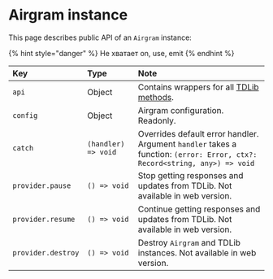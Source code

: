 # Airgram instance

This page describes public API of an `Airgram` instance:

{% hint style="danger" %}
Не хватает on, use, emit
{% endhint %}

| Key | Type | Note |
| :--- | :--- | :--- |
| `api` | Object | Contains wrappers for all [TDLib methods](methods.md). |
| `config` | Object | Airgram configuration. Readonly. |
| `catch` | `(handler) => void` | Overrides default error handler. Argument `handler` takes a function: `(error: Error, ctx?: Record<string, any>) => void` |
| `provider.pause` | `() => void` | Stop getting responses and updates from TDLib. Not available in web version. |
| `provider.resume` | `() => void` | Continue getting responses and updates from TDLib. Not available in web version. |
| `provider.destroy` | `() => void` | Destroy `Airgram` and TDLib instances. Not available in web version. |

